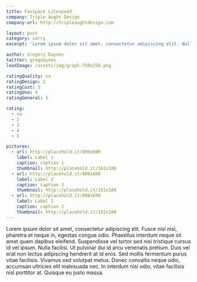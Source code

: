 ```yaml
---
title: Fastpack Litespeed
company: Triple Aught Design
company-url: http://tripleaughtdesign.com

layout: post
category: carry
excerpt: 'Lorem ipsum dolor sit amet, consectetur adipiscing elit. Nullam sodales lorem a scelerisque bibendum. Nam eu turpis vitae orci elementum tristique. Donec vehicula nunc et iaculis viverra. Maecenas eu lobortis nisi. Fusce sodales nisl massa, eget tincidunt risus mollis et. Fusce et blandit lacus. Mauris ac lorem in nibh pulvinar pharetra.'

author: Gregory Daynes
twitter: gregdaynes
leadImage: /assets/img/graph-750x250.png

ratingQuality: na
ratingDesign: 2
ratingCost: 3
ratingUse: 4
ratingGeneral: 5

rating:
  - na
  - 2
  - 3
  - 4
  - 5

pictures:
  - url: http://placehold.it/800x600
    label: Label 1
    caption: caption 1
    thumbnail: http://placehold.it/161x100
  - url: http://placehold.it/800x600
    label: Label 3
    caption: caption 3
    thumbnail: http://placehold.it/161x100
  - url: http://placehold.it/800x600
    label: Label 2
    caption: caption 2
    thumbnail: http://placehold.it/161x100
---
```


Lorem ipsum dolor sit amet, consectetur adipiscing elit. Fusce nisi nisi, pharetra et neque in, egestas congue odio. Phasellus interdum neque sit amet quam dapibus eleifend. Suspendisse vel tortor sed nisi tristique cursus id vel ipsum. Nulla facilisi. Ut pulvinar dui id arcu venenatis pretium. Duis vel erat non lectus adipiscing hendrerit at id eros. Sed mollis fermentum purus vitae facilisis. Vivamus sed volutpat metus. Donec convallis neque odio, accumsan ultricies elit malesuada nec. In interdum nisi odio, vitae facilisis nisl porttitor at. Quisque eu justo massa.